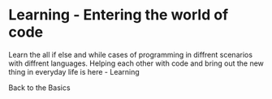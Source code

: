 Learning - Entering the world of code
========
Learn the all if else and while cases of programming in diffrent scenarios with diffrent languages.
Helping each other with code and bring out the new thing in everyday life is here - Learning

Back to the Basics
